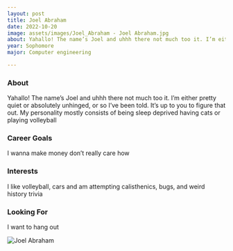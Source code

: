 ```yaml
---
layout: post
title: Joel Abraham 
date: 2022-10-20
image: assets/images/Joel_Abraham - Joel Abraham.jpg
about: Yahallo! The name’s Joel and uhhh there not much too it. I’m either pretty quiet or absolutely unhinged, or so I’ve been told. It’s up to you to figure that out. My personality mostly consists of being sleep deprived having cats or playing volleyball 
year: Sophomore
major: Computer engineering

---
```


### About

Yahallo! The name’s Joel and uhhh there not much too it. I’m either pretty quiet or absolutely unhinged, or so I’ve been told. It’s up to you to figure that out. My personality mostly consists of being sleep deprived having cats or playing volleyball 

### Career Goals

I wanna make money don’t really care how

### Interests

I like volleyball, cars and am attempting calisthenics, bugs, and weird history trivia

### Looking For

I want to hang out 

<div class="text-center my-5">
    <img src="https://sase-drexel.github.io/mentorship-2021/assets/images/Joel_Abraham.jpg" alt="Joel Abraham" class="rounded post-img" />
</div>
